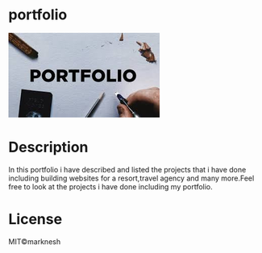 # portfolio



![](images/portfolio.jpeg)


# Description

In this portfolio i have described and listed the projects that i have done including building websites for a resort,travel agency and many more.Feel free to look at the projects i have done including my portfolio.


#  License

MIT©marknesh 
                                            
